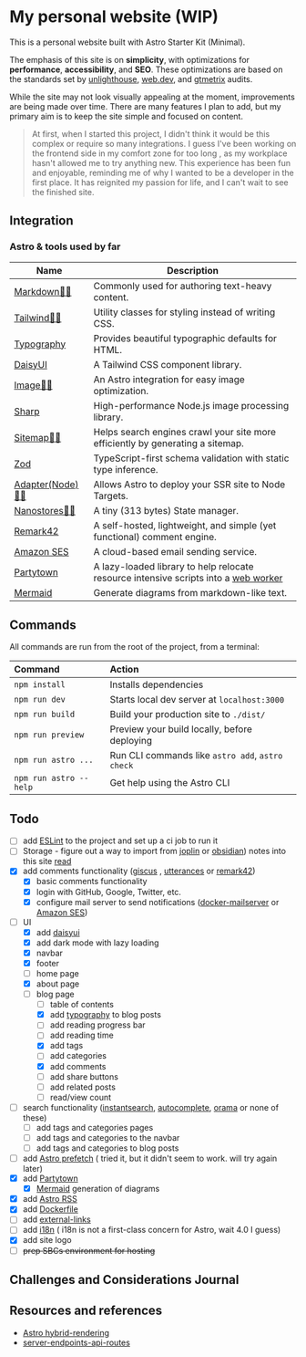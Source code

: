 # My personal website (WIP)

This is a personal website built with Astro Starter Kit (Minimal).

The emphasis of this site is on **simplicity**, with optimizations for
**performance**, **accessibility**, and **SEO**. These optimizations are based
on the standards set by
[unlighthouse](https://github.com/harlan-zw/unlighthouse),
[web.dev](https://web.dev/measure/), and [gtmetrix](https://gtmetrix.com/)
audits.

While the site may not look visually appealing at the moment, improvements are
being made over time. There are many features I plan to add, but my primary aim
is to keep the site simple and focused on content.

> At first, when I started this project, I didn't think it would be this complex
> or require so many integrations. I guess I've been working on the frontend
> side in my comfort zone for too long , as my workplace hasn't allowed me to
> try anything new. This experience has been fun and enjoyable, reminding me of
> why I wanted to be a developer in the first place. It has reignited my passion
> for life, and I can't wait to see the finished site.

## Integration

### Astro & tools used by far

| Name                                                                           | Description                                                                                                                                             |
| ------------------------------------------------------------------------------ | ------------------------------------------------------------------------------------------------------------------------------------------------------- |
| [Markdown🧑‍🚀](https://docs.astro.build/en/guides/markdown-content/)             | Commonly used for authoring text-heavy content.                                                                                                         |
| [Tailwind👨‍🚀](https://docs.astro.build/en/guides/integrations-guide/tailwind/)  | Utility classes for styling instead of writing CSS.                                                                                                     |
| [Typography](https://github.com/tailwindlabs/tailwindcss-typography)           | Provides beautiful typographic defaults for HTML.                                                                                                       |
| [DaisyUI](https://github.com/saadeghi/daisyui)                                 | A Tailwind CSS component library.                                                                                                                       |
| [Image👨‍🚀](https://docs.astro.build/en/guides/integrations-guide/image/)        | An Astro integration for easy image optimization.                                                                                                       |
| [Sharp](https://github.com/lovell/sharp)                                       | High-performance Node.js image processing library.                                                                                                      |
| [Sitemap👨‍🚀](https://docs.astro.build/en/guides/integrations-guide/sitemap/)    | Helps search engines crawl your site more efficiently by generating a sitemap.                                                                          |
| [Zod](https://github.com/colinhacks/zod)                                       | TypeScript-first schema validation with static type inference.                                                                                          |
| [Adapter(Node)👨‍🚀](https://docs.astro.build/en/guides/integrations-guide/node/) | Allows Astro to deploy your SSR site to Node Targets.                                                                                                   |
| [Nanostores👨‍🚀](https://docs.astro.build/en/core-concepts/sharing-state/)       | A tiny (313 bytes) State manager.                                                                                                                       |
| [Remark42](https://github.com/umputun/remark42)                                | A self-hosted, lightweight, and simple (yet functional) comment engine.                                                                                 |
| [Amazon SES](https://aws.amazon.com/ses/)                                      | A cloud-based email sending service.                                                                                                                    |
| [Partytown](https://partytown.builder.io/)                                     | A lazy-loaded library to help relocate resource intensive scripts into a [web worker](https://developer.mozilla.org/en-US/docs/Web/API/Web_Workers_API) |
| [Mermaid](https://github.com/mermaid-js/mermaid)                               | Generate diagrams from markdown-like text.                                                                                                              |

<!-- ### Font -->

<!-- - [inter](https://github.com/rsms/inter) -->

## Commands

All commands are run from the root of the project, from a terminal:

| Command                | Action                                           |
| :--------------------- | :----------------------------------------------- |
| `npm install`          | Installs dependencies                            |
| `npm run dev`          | Starts local dev server at `localhost:3000`      |
| `npm run build`        | Build your production site to `./dist/`          |
| `npm run preview`      | Preview your build locally, before deploying     |
| `npm run astro ...`    | Run CLI commands like `astro add`, `astro check` |
| `npm run astro --help` | Get help using the Astro CLI                     |

## Todo

- [ ] add [ESLint](https://docs.astro.build/en/editor-setup/#eslint) to the
      project and set up a ci job to run it
- [ ] Storage - figure out a way to import from [joplin](https://joplinapp.org/)
      or [obsidian](https://obsidian.md/)) notes into this site
      [read](https://github.com/LoneExile/blog#Storage)
- [x] add comments functionality ([giscus](https://github.com/giscus/giscus) ,
      [utterances](https://github.com/utterance/utterances) or
      [remark42](https://github.com/umputun/remark42))
  - [x] basic comments functionality
  - [x] login with GitHub, Google, Twitter, etc.
  - [x] configure mail server to send notifications
        ([docker-mailserver](https://github.com/docker-mailserver/docker-mailserver)
        or [Amazon SES](https://aws.amazon.com/ses/))
- [ ] UI
  - [x] add [daisyui](https://github.com/saadeghi/daisyui)
  - [x] add dark mode with lazy loading
  - [x] navbar
  - [x] footer
  - [ ] home page
  - [x] about page
  - [ ] blog page
    - [ ] table of contents
    - [x] add
          [typography](https://github.com/tailwindlabs/tailwindcss-typography)
          to blog posts
    - [ ] add reading progress bar
    - [ ] add reading time
    - [x] add tags
    - [ ] add categories
    - [x] add comments
    - [ ] add share buttons
    - [ ] add related posts
    - [ ] read/view count
- [ ] search functionality
      ([instantsearch](https://github.com/algolia/instantsearch),
      [autocomplete](https://github.com/algolia/autocomplete),
      [orama](https://github.com/oramasearch/orama) or none of these)
  - [ ] add tags and categories pages
  - [ ] add tags and categories to the navbar
  - [ ] add tags and categories to blog posts
- [ ] add
      [Astro prefetch](https://docs.astro.build/en/guides/integrations-guide/prefetch/)
      ( tried it, but it didn't seem to work. will try again later)
- [x] add
      [Partytown](https://docs.astro.build/en/guides/integrations-guide/partytown/)
  - [x] [Mermaid](https://github.com/mermaid-js/mermaid) generation of diagrams
- [x] add [Astro RSS](https://docs.astro.build/en/guides/rss/)
- [x] add [Dockerfile](https://docs.astro.build/en/recipes/docker/)
- [ ] add [external-links](https://docs.astro.build/en/recipes/external-links/)
- [ ] add [i18n](https://docs.astro.build/en/recipes/i18n/) ( i18n is not a
      first-class concern for Astro, wait 4.0 I guess)
- [x] add site logo
- [ ] ~~prep SBCs environment for hosting~~

## Challenges and Considerations Journal
<!--
...Read on my blog
[Here](https://voidbox.io/blogs/2023-05-13-Creating-a-Blog-A-Developer's-Journal/)
-->
## Resources and references

- [Astro hybrid-rendering](https://astro.build/blog/hybrid-rendering/)
- [server-endpoints-api-routes](https://docs.astro.build/en/core-concepts/endpoints/#server-endpoints-api-routes)
<!--
### Related projects

- [blog](https://github.com/LoneExile/blog) this project
- [VoidSync](https://github.com/LoneExile/VoidSync) backend project
- [note](https://github.com/LoneExile/note) frontend for note-taking app
- [obsidian-convertor](https://github.com/LoneExile/obsidian-convertor) bridge
  between Obsidian and this project
- [Obsidian-config](https://github.com/LoneExile/Obsidian-config) my Obsidian
  config
-->
<!-- https://github.com/adam-p/markdown-here/wiki/Markdown-Cheatsheet -->
